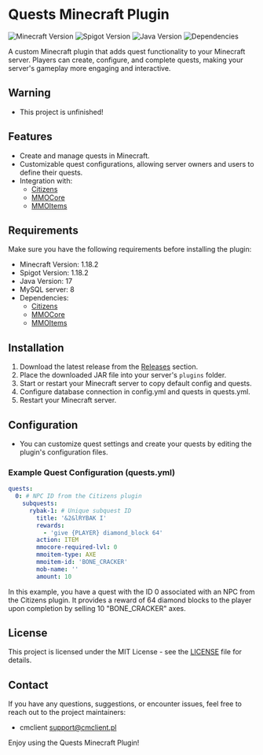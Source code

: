 # Quests Minecraft Plugin

![Minecraft Version](https://img.shields.io/badge/Minecraft-1.18.2-brightgreen)
![Spigot Version](https://img.shields.io/badge/Spigot-1.18.2-brightgreen)
![Java Version](https://img.shields.io/badge/Java-17-brightgreen)
![Dependencies](https://img.shields.io/badge/Dependencies-Citizens%2C%20MMOCore%2C%20MMOItems-brightgreen)

A custom Minecraft plugin that adds quest functionality to your Minecraft server. Players can create, configure, and complete quests, making your server's gameplay more engaging and interactive.

## Warning
- This project is unfinished!

## Features

- Create and manage quests in Minecraft.
- Customizable quest configurations, allowing server owners and users to define their quests.
- Integration with:
  - [Citizens](https://www.spigotmc.org/resources/citizens.13811/)
  - [MMOCore](https://www.spigotmc.org/resources/mmocore.60824/)
  - [MMOItems](https://www.spigotmc.org/resources/mmoitems.52764/)

## Requirements

Make sure you have the following requirements before installing the plugin:

- Minecraft Version: 1.18.2
- Spigot Version: 1.18.2
- Java Version: 17
- MySQL server: 8
- Dependencies:
  - [Citizens](https://www.spigotmc.org/resources/citizens.13811/)
  - [MMOCore](https://www.spigotmc.org/resources/mmocore.60824/)
  - [MMOItems](https://www.spigotmc.org/resources/mmoitems.52764/)

## Installation

1. Download the latest release from the [Releases](https://github.com/cmclient/Quests/releases) section.
2. Place the downloaded JAR file into your server's `plugins` folder.
3. Start or restart your Minecraft server to copy default config and quests.
4. Configure database connection in config.yml and quests in quests.yml.
5. Restart your Minecraft server.

## Configuration

- You can customize quest settings and create your quests by editing the plugin's configuration files.

### Example Quest Configuration (quests.yml)

```yaml
quests:
  0: # NPC ID from the Citizens plugin
    subquests:
      rybak-1: # Unique subquest ID
        title: '&2&lRYBAK I'
        rewards:
          - 'give {PLAYER} diamond_block 64'
        action: ITEM
        mmocore-required-lvl: 0
        mmoitem-type: AXE
        mmoitem-id: 'BONE_CRACKER'
        mob-name: ''
        amount: 10
```

In this example, you have a quest with the ID 0 associated with an NPC from the Citizens plugin. It provides a reward of 64 diamond blocks to the player upon completion by selling 10 "BONE_CRACKER" axes.

## License

This project is licensed under the MIT License - see the [LICENSE](LICENSE) file for details.

## Contact

If you have any questions, suggestions, or encounter issues, feel free to reach out to the project maintainers:

- cmclient <support@cmclient.pl>

Enjoy using the Quests Minecraft Plugin!
